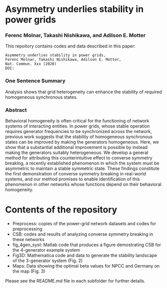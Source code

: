 # Asymmetry underlies stability in power grids
### Ferenc Molnar, Takashi Nishikawa, and Adilson E. Motter

This repoitory contains codes and data described in this paper:
```
Asymmetry underlies stability in power grids,
Ferenc Molnar, Takashi Nishikawa, Adilson E. Motter,
Nat. Commun. Xxx (2020)
DOI:
```

### One Sentence Summary
Analysis shows that grid heterogeneity can enhance the stability of required homogeneous synchronous states.

### Abstract
Behavioral homogeneity is often critical for the functioning of network systems
of interacting entities. In power grids, whose stable operation requires
generator frequencies to be synchronized across the network, previous work
suggests that the stability of homogeneous synchronous states can be improved
by making the generators homogeneous. Here, we show that a substantial additional
improvement is possible by instead making the generators suitably
heterogeneous. We develop a general method for attributing this counterintuitive
effect to converse symmetry breaking, a recently established phenomenon
in which the system must be asymmetric to maintain a stable symmetric state.
These findings constitute the first demonstration of converse symmetry breaking
in real-world systems, and our method promises to enable identification of
this phenomenon in other networks whose functions depend on their behavioral
homogeneity.

# Contents of the repository
- Preprocess: copies of the power-grid network datasets and codes for preprocessing
- CSB: codes and results of analyzing converse symmetry breaking in these networks
- fig_4gen_syst: Matlab code that produces a figure demostrating CSB for the 4-generator example system
- Fig3D: Mathematica code and data to generate the stability landscape of the 3-generator system (Fig. 2)
- Maps: Data showing the optimal beta values for NPCC and Germany on the map (Fig. 3)

Please see the README.md file in each subfolder for further details.
